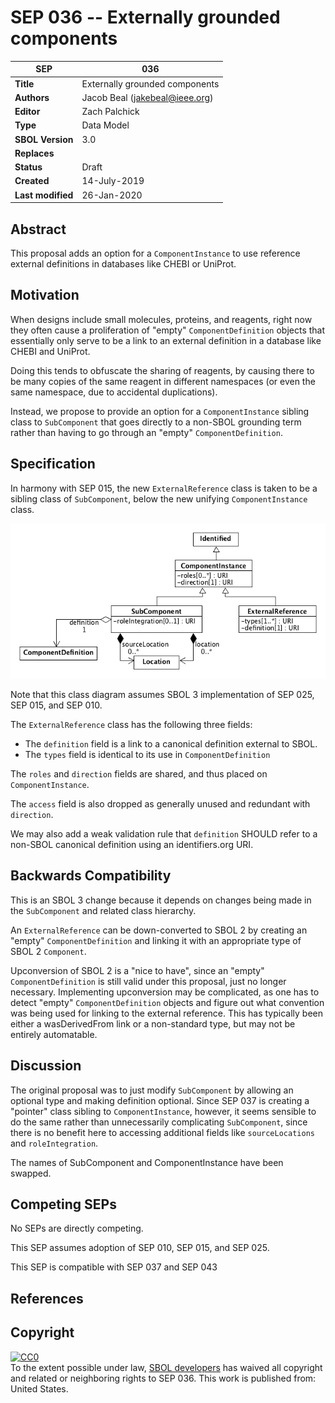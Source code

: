 SEP 036 -- Externally grounded components
===================================

SEP                     | 036
----------------------|--------------
**Title**                | Externally grounded components
**Authors**           | Jacob Beal (<jakebeal@ieee.org>)
**Editor**            | Zach Palchick
**Type**               | Data Model
**SBOL Version** | 3.0
**Replaces**        | 
**Status**             | Draft
**Created**          | 14-July-2019
**Last modified**  | 26-Jan-2020

## Abstract

This proposal adds an option for a `ComponentInstance` to use reference external definitions in databases like CHEBI or UniProt.

## Motivation <a name='motivation'></a>

When designs include small molecules, proteins, and reagents, right now they often cause a proliferation of "empty" `ComponentDefinition` objects that essentially only serve to be a link to an external definition in a database like CHEBI and UniProt. 

Doing this tends to obfuscate the sharing of reagents, by causing there to be many copies of the same reagent in different namespaces (or even the same namespace, due to accidental duplications).

Instead, we propose to provide an option for a `ComponentInstance` sibling class to `SubComponent` that goes directly to a non-SBOL grounding term rather than having to go through an "empty" `ComponentDefinition`.

## Specification <a name='specification'></a>

In harmony with SEP 015, the new `ExternalReference` class is taken to be a sibling class of `SubComponent`, below the new unifying `ComponentInstance` class.

![examples](images/sep_036_classes.png)

Note that this class diagram assumes SBOL 3 implementation of SEP 025, SEP 015, and SEP 010.

The `ExternalReference` class has the following three fields:
- The `definition` field is a link to a canonical definition external to SBOL.
- The `types` field is identical to its use in `ComponentDefinition`

The `roles` and `direction` fields are shared, and thus placed on `ComponentInstance`.

The `access` field is also dropped as generally unused and redundant with `direction`.


We may also add a weak validation rule that `definition` SHOULD refer to a non-SBOL canonical definition using an identifiers.org URI.



## Backwards Compatibility <a name='compatibility'></a>

This is an SBOL 3 change because it depends on changes being made in the `SubComponent` and related class hierarchy.  

An `ExternalReference` can be down-converted to SBOL 2 by creating an "empty" `ComponentDefinition` and linking it with an appropriate type of SBOL 2 `Component`.

Upconversion of SBOL 2 is a "nice to have", since an "empty" `ComponentDefinition` is still valid under this proposal, just no longer necessary.  Implementing upconversion may be complicated, as one has to detect "empty" `ComponentDefinition` objects and figure out what convention was being used for linking to the external reference. This has typically been either a wasDerivedFrom link or a non-standard type, but may not be entirely automatable.

## Discussion <a name='discussion'></a>

The original proposal was to just modify `SubComponent` by allowing an optional type and making definition optional.  Since SEP 037 is creating a "pointer" class sibling to `ComponentInstance`, however, it seems sensible to do the same rather than unnecessarily complicating `SubComponent`, since there is no benefit here to accessing additional fields like `sourceLocations` and `roleIntegration`.

The names of SubComponent and ComponentInstance have been swapped.

## Competing SEPs <a name='competing_seps'></a>

No SEPs are directly competing.

This SEP assumes adoption of SEP 010, SEP 015, and SEP 025.

This SEP is compatible with SEP 037 and SEP 043


References <a name='references'></a>
----------------

Copyright <a name='copyright'></a>
-------------

<p xmlns:dct="http://purl.org/dc/terms/" xmlns:vcard="http://www.w3.org/2001/vcard-rdf/3.0#">
  <a rel="license"
     href="http://creativecommons.org/publicdomain/zero/1.0/">
    <img src="http://i.creativecommons.org/p/zero/1.0/88x31.png" style="border-style: none;" alt="CC0" />
  </a>
  <br />
  To the extent possible under law,
  <a rel="dct:publisher"
     href="sbolstandard.org">
    <span property="dct:title">SBOL developers</span></a>
  has waived all copyright and related or neighboring rights to
  <span property="dct:title">SEP 036</span>.
This work is published from:
<span property="vcard:Country" datatype="dct:ISO3166"
      content="US" about="sbolstandard.org">
  United States</span>.
</p>



